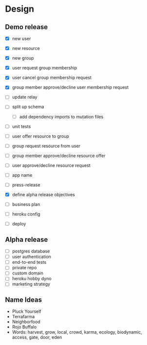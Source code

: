 # Design

## Demo release
- [x] new user
- [x] new resource
- [x] new group
- [x] user request group membership
- [x] user cancel group membership request
- [x] group member approve/decline user membership request
- [ ] update relay
- [ ] split up schema
  - [ ] add dependency imports to mutation files
- [ ] unit tests

- [ ] user offer resource to group
- [ ] group request resource from user
- [ ] group member approve/decline resource offer
- [ ] user approve/decline resource request

- [ ] app name
- [ ] press-release
- [x] define alpha release objectives
- [ ] business plan
- [ ] heroku config
- [ ] deploy

## Alpha release
- [ ] postgres database
- [ ] user authentication
- [ ] end-to-end tests
- [ ] private repo
- [ ] custom domain
- [ ] heroku hobby dyno
- [ ] marketing strategy

## Name Ideas
- Pluck Yourself
- Terrafarma
- Neighborfood
- Rojo Buffalo
- Words: harvest, grow, local, crowd, karma, ecology, biodynamic, access, gate, door, eden
